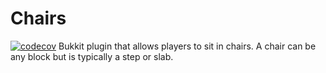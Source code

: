 Chairs
======
[![codecov](https://codecov.io/gh/MOONMOONOSS/Chairs/branch/arrow/graph/badge.svg)](https://codecov.io/gh/MOONMOONOSS/Chairs)
Bukkit plugin that allows players to sit in chairs. A chair can be any block but is typically a step or slab.
